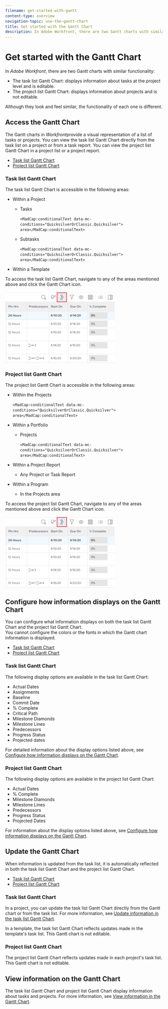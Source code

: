 ```yaml
---
filename: get-started-with-gantt
content-type: overview
navigation-topic: use-the-gantt-chart
title: Get started with the Gantt Chart
description: In Adobe Workfront, there are two Gantt charts with similar functionality:
---
```


# Get started with the Gantt Chart

In *Adobe Workfront*, there are two Gantt charts with similar functionality:

* The task list Gantt Chart: displays information about tasks at the project level and is editable.
* The project list Gantt Chart: displays information about projects and is not editable.

Although they look and feel similar, the functionality of each one is different.

## Access the Gantt Chart

The Gantt charts in *Workfront*provide a visual representation of a list of tasks or projects. You can view the task list Gantt Chart directly from the task list on a project or from a task report. You can view the project list Gantt Chart in a project list or a project report.

* [Task list Gantt Chart](#project-gantt-chart-1) 
* [Project list Gantt Chart](#project-list-gantt-chart-1)

### Task list Gantt Chart

The task list Gantt Chart is accessible in the following areas:

* Within a Project

  * Tasks   
  
    <!--  
    <MadCap:conditionalText data-mc-conditions="QuicksilverOrClassic.Quicksilver">  
    area  
    </MadCap:conditionalText>  
    -->  
  
    `<MadCap:conditionalText data-mc-conditions="QuicksilverOrClassic.Quicksilver"> area</MadCap:conditionalText>`
  
  * Subtasks   
  
    <!--  
    <MadCap:conditionalText data-mc-conditions="QuicksilverOrClassic.Quicksilver">  
    area  
    </MadCap:conditionalText>  
    -->  
  
    `<MadCap:conditionalText data-mc-conditions="QuicksilverOrClassic.Quicksilver"> area</MadCap:conditionalText>`

* Within a Template

To access the task list Gantt Chart, navigate to any of the areas mentioned above and click the Gantt Chart icon.

<!--
<p data-mc-conditions="QuicksilverOrClassic.Quicksilver"> <img src="assets/qs-gantt-icon-on-task-list-highlighted-350x228.png" style="width: 350;height: 228;"> </p>
-->

![](assets/qs-gantt-icon-on-task-list-highlighted-350x228.png)

### Project list Gantt Chart

The project list Gantt Chart is accessible in the following areas:

* Within the Projects 

  <!--
  <MadCap:conditionalText data-mc-conditions="QuicksilverOrClassic.Quicksilver">
  area
  </MadCap:conditionalText>
  -->

  `<MadCap:conditionalText data-mc-conditions="QuicksilverOrClassic.Quicksilver"> area</MadCap:conditionalText>`

* Within a Portfolio

  * Projects   
  
    <!--  
    <MadCap:conditionalText data-mc-conditions="QuicksilverOrClassic.Quicksilver">  
    area  
    </MadCap:conditionalText>  
    -->  
  
    `<MadCap:conditionalText data-mc-conditions="QuicksilverOrClassic.Quicksilver"> area</MadCap:conditionalText>`

* Within a Project Report

  * Any Project or Task Report

* Within a Program

    <!--  
    <li data-mc-conditions="QuicksilverOrClassic.Quicksilver">In the Projects area</li>  
    -->  
  
  * In the Projects area

To access the project list Gantt Chart, navigate to any of the areas mentioned above and click the Gantt Chart icon.

<!--
<img src="assets/qs-gantt-icon-on-task-list-highlighted-350x228.png" style="width: 350;height: 228;" data-mc-conditions="QuicksilverOrClassic.Quicksilver">
-->

![](assets/qs-gantt-icon-on-task-list-highlighted-350x228.png)

## Configure how information displays on the Gantt Chart

You can configure what information displays on both the task list Gantt Chart and the project list Gantt Chart.  
You cannot configure the colors or the fonts in which the Gantt chart information is displayed.

* [Task list Gantt Chart](#project-gantt-chart-2) 
* [Project list Gantt Chart](#project-list-gantt-chart-2)

### Task list Gantt Chart

The following display options are available in the task list Gantt Chart:

* Actual Dates
* Assignments
* Baseline
* Commit Date
* % Complete
* Critical Path
* Milestone Diamonds
* Milestone Lines
* Predecessors
* Progress Status
* Projected dates

For detailed information about the display options listed above, see [Configure how information displays on the Gantt Chart](../../../manage-work/gantt-chart/use-the-gantt-chart/configure-info-on-gantt-chart.md).

### Project list Gantt Chart

The following display options are available in the project list Gantt Chart:

* Actual Dates
* % Complete
* Milestone Diamonds
* Milestone Lines
* Predecessors
* Progress Status
* Projected Dates

For information about the display options listed above, see [Configure how information displays on the Gantt Chart](../../../manage-work/gantt-chart/use-the-gantt-chart/configure-info-on-gantt-chart.md).

## Update the Gantt Chart

When information is updated from the task list, it is automatically reflected in both the task list Gantt Chart and the project list Gantt Chart.

* [Task list Gantt Chart](#project-gantt-chart-3) 
* [Project list Gantt Chart](#project-list-gantt-chart-3)

### Task list Gantt Chart

In a project, you can update the task list Gantt Chart directly from the Gantt chart or from the task list. For more information, see [Update information in the task list Gantt Chart](../../../manage-work/gantt-chart/use-the-gantt-chart/update-info-task-list-gantt.md).

In a template, the task list Gantt Chart reflects updates made in the template's task list. This Gantt chart is not editable.

### Project list Gantt Chart

The project list Gantt Chart reflects updates made in each project's task list. This Gantt chart is not editable.

## View information on the Gantt Chart

The task list Gantt Chart and project list Gantt Chart display information about tasks and projects. For more information, see [View information in the Gantt Chart](../../../manage-work/gantt-chart/use-the-gantt-chart/view-info-in-gantt.md).

